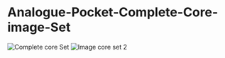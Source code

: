 # Analogue-Pocket-Complete-Core-image-Set
![Complete core Set](https://user-images.githubusercontent.com/118319530/205407424-e2ec72ca-e2ff-4ef9-9709-ca72d970cc8f.jpg)
![Image core set 2](https://user-images.githubusercontent.com/118319530/205409498-b434edb6-e473-4218-8c7e-fa28068470fd.jpg)



